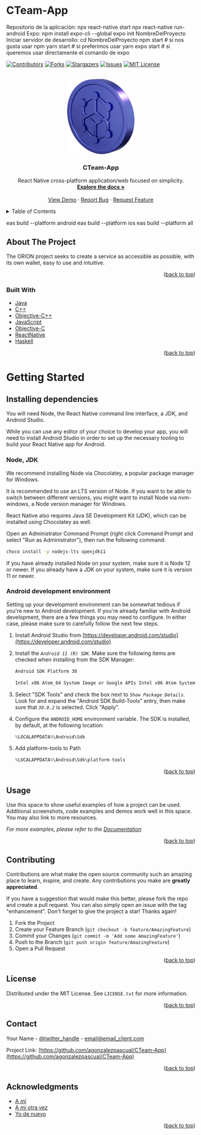 # CTeam-App
Repositorio de la aplicación:
npx react-native start
npx react-native run-android
Expo:
npm install expo-cli --global
expo init NombreDelProyecto
Iniciar servidor de desarrollo:
cd NombreDelProyecto
npm start # si nos gusta usar npm
yarn start # si preferimos usar yarn
expo start # si queremos usar directamente el comando de expo


<div id="top"></div>
<!-- PROJECT SHIELDS -->

[![Contributors][contributors-shield]][contributors-url]
[![Forks][forks-shield]][forks-url]
[![Stargazers][stars-shield]][stars-url]
[![Issues][issues-shield]][issues-url]
[![MIT License][license-shield]][license-url]

<!-- MARKDOWN LINKS & IMAGES -->
<!-- https://www.markdownguide.org/basic-syntax/#reference-style-links -->
[contributors-shield]: https://img.shields.io/github/contributors/agonzalezpascual/CTeam-App.svg?style=for-the-badge
[contributors-url]: https://github.com/agonzalezpascual/Best-README-Template/graphs/contributors

[forks-shield]: https://img.shields.io/github/forks/agonzalezpascual/Best-README-Template.svg?style=for-the-badge
[forks-url]: https://github.com/agonzalezpascual/Best-README-Template/network/members

[stars-shield]: https://img.shields.io/github/stars/agonzalezpascual/Best-README-Template.svg?style=for-the-badge
[stars-url]: https://github.com/agonzalezpascual/Best-README-Template/stargazers

[issues-shield]: https://img.shields.io/github/issues/agonzalezpascual/Best-README-Template.svg?style=for-the-badge
[issues-url]: https://github.com/agonzalezpascual/Best-README-Template/issues

[license-shield]: https://img.shields.io/github/license/agonzalezpascual/Best-README-Template.svg?style=for-the-badge
[license-url]: https://github.com/agonzalezpascual/Best-README-Template/blob/master/LICENSE.txt

[product-screenshot]: assets/images/cardanocoin.png

<!-- PROJECT LOGO -->
<br />
<div align="center">
  <a href="https://github.com/agonzalezpascual/CTeam-App">
    <img src="assets/images/cardanocoin.png" alt="Logo" width="180" height="200">
  </a>

<h3 align="center">CTeam-App</h3>

  <p align="center">
    React Native cross-platform application/web focused on simplicity.
    <br />
    <a href="https://github.com/agonzalezpascual/CTeam-App"><strong>Explore the docs »</strong></a>
    <br />
    <br />
    <a href="https://github.com/agonzalezpascual/CTeam-App">View Demo</a>
    ·
    <a href="https://github.com/agonzalezpascual/CTeam-App/issues">Report Bug</a>
    ·
    <a href="https://github.com/agonzalezpascual/CTeam-App/issues">Request Feature</a>
  </p>
</div>

<!-- TABLE OF CONTENTS -->
<details>
  <summary>Table of Contents</summary>
  <ol>
    <li>
      <a href="#about-the-project">About The Project</a>
      <ul>
        <li><a href="#built-with">Built With</a></li>
      </ul>
    </li>
    <li>
      <a href="#getting-started">Getting Started</a>
      <ul>
        <li><a href="#prerequisites">Prerequisites</a></li>
        <li><a href="#installation">Installation</a></li>
      </ul>
    </li>
    <li><a href="#usage">Usage</a></li>
    <li><a href="#roadmap">Roadmap</a></li>
    <li><a href="#contributing">Contributing</a></li>
    <li><a href="#license">License</a></li>
    <li><a href="#contact">Contact</a></li>
    <li><a href="#acknowledgments">Acknowledgments</a></li>
  </ol>
</details>

eas build --platform android
eas build --platform ios
eas build --platform all

## About The Project
The ORION project seeks to create a service as accessible as possible, with its own wallet, easy to use and intuitive.
<p align="right">(<a href="#top">back to top</a>)</p>

### Built With

* [Java](https://www.java.com/es/)
* [C++](https://isocpp.org/)
* [Objective-C++](https://es.wikipedia.org/wiki/Objective-C#Objective-C++)
* [JavaScript](https://nextjs.rg/)
* [Objective-C](https://developer.apple.com/library/archive/documentation/Cocoa/Conceptual/ProgrammingWithObjectiveC/Introduction/Introduction.html#//apple_ref/doc/uid/TP40011210)
* [ReactNative](https://reactnative.dev/)
* [Haskell](https://www.haskell.org/)

<p align="right">(<a href="#top">back to top</a>)</p>


# Getting Started

## Installing dependencies

You will need Node, the React Native command line interface, a JDK, and Android Studio.

While you can use any editor of your choice to develop your app, you will need to install Android Studio in order to set up the necessary tooling to build your React Native app for Android.

### Node, JDK

We recommend installing Node via Chocolatey, a popular package manager for Windows.

It is recommended to use an LTS version of Node. If you want to be able to switch between different versions, you might want to install Node via nvm-windows, a Node version manager for Windows.

React Native also requires Java SE Development Kit (JDK), which can be installed using Chocolatey as well.

Open an Administrator Command Prompt (right click Command Prompt and select "Run as Administrator"), then run the following command:
  ```sh
  choco install -y nodejs-lts openjdk11
  ```
If you have already installed Node on your system, make sure it is Node 12 or newer. If you already have a JDK on your system, make sure it is version 11 or newer.
### Android development environment

Setting up your development environment can be somewhat tedious if you're new to Android development. If you're already familiar with Android development, there are a few things you may need to configure. In either case, please make sure to carefully follow the next few steps.

1. Install Android Studio from [https://developer.android.com/studio](https://developer.android.com/studio)
2. Install the _`Android 11 (R) SDK`_. Make sure the following items are checked when installing from the SDK Manager:
	
   ```sh
   Android SDK Platform 30
   ```
   ```sh
   Intel x86 Atom_64 System Image or Google APIs Intel x86 Atom System Image
   ```
3. Select "SDK Tools" and check the box next to _`Show Package Details`_. Look for and expand the "Android SDK Build-Tools" entry, then make sure that _`30.0.2`_ is selected. Click "Apply".
4. Configure the `ANDROID_HOME` environment variable. The SDK is installed, by default, at the following location:
   ```js
   %LOCALAPPDATA%\Android\Sdk
   ```
5. Add platform-tools to Path
	```js
	%LOCALAPPDATA%\Android\Sdk\platform-tools
	```

<p align="right">(<a href="#top">back to top</a>)</p>


## Usage

Use this space to show useful examples of how a project can be used. Additional screenshots, code examples and demos work well in this space. You may also link to more resources.

_For more examples, please refer to the [Documentation](https://example.com)_

<p align="right">(<a href="#top">back to top</a>)</p>


## Contributing

Contributions are what make the open source community such an amazing place to learn, inspire, and create. Any contributions you make are **greatly appreciated**.

If you have a suggestion that would make this better, please fork the repo and create a pull request. You can also simply open an issue with the tag "enhancement".
Don't forget to give the project a star! Thanks again!

1. Fork the Project
2. Create your Feature Branch (`git checkout -b feature/AmazingFeature`)
3. Commit your Changes (`git commit -m 'Add some AmazingFeature'`)
4. Push to the Branch (`git push origin feature/AmazingFeature`)
5. Open a Pull Request

<p align="right">(<a href="#top">back to top</a>)</p>


## License

Distributed under the MIT License. See `LICENSE.txt` for more information.

<p align="right">(<a href="#top">back to top</a>)</p>



## Contact

Your Name - [@twitter_handle](https://twitter.com/twitter_handle) - email@email_client.com

Project Link: [https://github.com/agonzalezpascual/CTeam-App](https://github.com/agonzalezpascual/CTeam-App)

<p align="right">(<a href="#top">back to top</a>)</p>



## Acknowledgments

* [A mí](https://virusdestructordemundosmasivosequisde)
* [A mí otra vez](https://virusdestructordemundosmasivosequisde)
* [Yo de nuevo](https://virusdestructordemundosmasivosequisde)

<p align="right">(<a href="#top">back to top</a>)</p>


